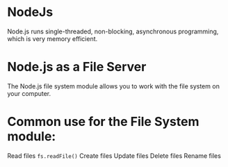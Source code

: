 # NodeJs

Node.js runs single-threaded, non-blocking, asynchronous programming, which is very memory efficient.

# Node.js as a File Server
The Node.js file system module allows you to work with the file system on your computer.

# Common use for the File System module:
Read files    `fs.readFile()`
Create files
Update files
Delete files
Rename files
